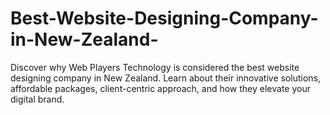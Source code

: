 # Best-Website-Designing-Company-in-New-Zealand-
Discover why Web Players Technology is considered the best website designing company in New Zealand. Learn about their innovative solutions, affordable packages, client-centric approach, and how they elevate your digital brand.
